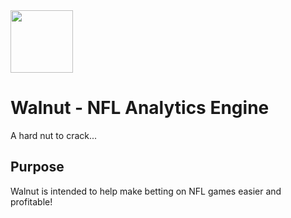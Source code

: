 <img src="https://t4.ftcdn.net/jpg/02/85/21/51/360_F_285215139_4JZNClbia7ISr0WlboTlBsTmylUFpdek.jpg" width="100" height="100">


Walnut - NFL Analytics Engine
=============================
A hard nut to crack...

## Purpose
Walnut is intended to help make betting on NFL games easier and profitable!
